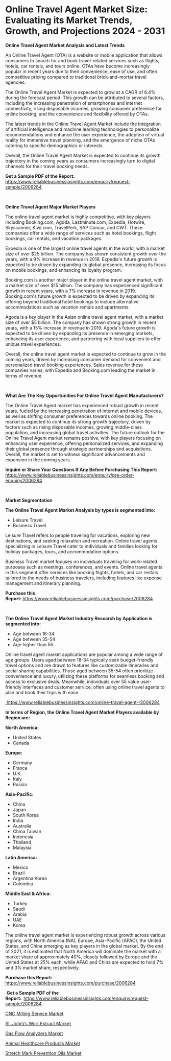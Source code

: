 <p><h1>Online Travel Agent Market Size: Evaluating its Market Trends, Growth, and Projections 2024 - 2031</h1></p><p><strong>Online Travel Agent Market Analysis and Latest Trends</strong></p>
<p><p>An Online Travel Agent (OTA) is a website or mobile application that allows consumers to search for and book travel-related services such as flights, hotels, car rentals, and tours online. OTAs have become increasingly popular in recent years due to their convenience, ease of use, and often competitive pricing compared to traditional brick-and-mortar travel agencies.</p><p>The Online Travel Agent Market is expected to grow at a CAGR of 6.4% during the forecast period. This growth can be attributed to several factors, including the increasing penetration of smartphones and internet connectivity, rising disposable incomes, growing consumer preference for online booking, and the convenience and flexibility offered by OTAs.</p><p>The latest trends in the Online Travel Agent Market include the integration of artificial intelligence and machine learning technologies to personalize recommendations and enhance the user experience, the adoption of virtual reality for immersive travel planning, and the emergence of niche OTAs catering to specific demographics or interests.</p><p>Overall, the Online Travel Agent Market is expected to continue its growth trajectory in the coming years as consumers increasingly turn to digital channels for their travel booking needs.</p></p>
<p><strong>Get a Sample PDF of the Report:&nbsp;</strong> <a href="https://www.reliablebusinessinsights.com/enquiry/request-sample/2006284">https://www.reliablebusinessinsights.com/enquiry/request-sample/2006284</a></p>
<p>&nbsp;</p>
<p><strong>Online Travel Agent Major Market Players</strong></p>
<p><p>The online travel agent market is highly competitive, with key players including Booking.com, Agoda, Lastminute.com, Expedia, Hotwire, Skyscanner, Kiwi.com, TravelPerk, SAP Concur, and CWT. These companies offer a wide range of services such as hotel bookings, flight bookings, car rentals, and vacation packages.</p><p>Expedia is one of the largest online travel agents in the world, with a market size of over $25 billion. The company has shown consistent growth over the years, with a 9% increase in revenue in 2019. Expedia's future growth is expected to be driven by expanding its global presence, increasing its focus on mobile bookings, and enhancing its loyalty program.</p><p>Booking.com is another major player in the online travel agent market, with a market size of over $15 billion. The company has experienced significant growth in recent years, with a 7% increase in revenue in 2019. Booking.com's future growth is expected to be driven by expanding its offering beyond traditional hotel bookings to include alternative accommodations such as vacation rentals and apartments.</p><p>Agoda is a key player in the Asian online travel agent market, with a market size of over $5 billion. The company has shown strong growth in recent years, with a 15% increase in revenue in 2019. Agoda's future growth is expected to be driven by expanding its presence in emerging markets, enhancing its user experience, and partnering with local suppliers to offer unique travel experiences.</p><p>Overall, the online travel agent market is expected to continue to grow in the coming years, driven by increasing consumer demand for convenient and personalized travel booking experiences. Sales revenue for these companies varies, with Expedia and Booking.com leading the market in terms of revenue.</p></p>
<p>&nbsp;</p>
<p><strong>What Are The Key Opportunities For Online Travel Agent Manufacturers?</strong></p>
<p><p>The Online Travel Agent market has experienced robust growth in recent years, fueled by the increasing penetration of internet and mobile devices, as well as shifting consumer preferences towards online booking. The market is expected to continue its strong growth trajectory, driven by factors such as rising disposable incomes, growing middle-class population, and increasing global travel activities. The future outlook for the Online Travel Agent market remains positive, with key players focusing on enhancing user experience, offering personalized services, and expanding their global presence through strategic partnerships and acquisitions. Overall, the market is set to witness significant advancements and expansion in the coming years.</p></p>
<p><strong>Inquire or Share Your Questions If Any Before Purchasing This Report:</strong> <a href="https://www.reliablebusinessinsights.com/enquiry/pre-order-enquiry/2006284">https://www.reliablebusinessinsights.com/enquiry/pre-order-enquiry/2006284</a></p>
<p>&nbsp;</p>
<p><strong>Market Segmentation</strong></p>
<p><strong>The Online Travel Agent Market Analysis by types is segmented into:</strong></p>
<p><ul><li>Leisure Travel</li><li>Business Travel</li></ul></p>
<p><p>Leisure Travel refers to people traveling for vacations, exploring new destinations, and seeking relaxation and recreation. Online travel agents specializing in Leisure Travel cater to individuals and families looking for holiday packages, tours, and accommodation options.</p><p>Business Travel market focuses on individuals traveling for work-related purposes such as meetings, conferences, and events. Online travel agents in this segment offer services like booking flights, hotels, and car rentals tailored to the needs of business travelers, including features like expense management and itinerary planning.</p></p>
<p><strong>Purchase this Report:&nbsp;</strong><a href="https://www.reliablebusinessinsights.com/purchase/2006284">https://www.reliablebusinessinsights.com/purchase/2006284</a></p>
<p>&nbsp;</p>
<p><strong>The Online Travel Agent Market Industry Research by Application is segmented into:</strong></p>
<p><ul><li>Age between 18-34</li><li>Age between 35-54</li><li>Age higher than 55</li></ul></p>
<p><p>Online travel agent market applications are popular among a wide range of age groups. Users aged between 18-34 typically seek budget-friendly travel options and are drawn to features like customizable itineraries and social sharing capabilities. Those aged between 35-54 often prioritize convenience and luxury, utilizing these platforms for seamless booking and access to exclusive deals. Meanwhile, individuals over 55 value user-friendly interfaces and customer service, often using online travel agents to plan and book their trips with ease.</p></p>
<p><a href="https://www.reliablebusinessinsights.com/online-travel-agent-r2006284">&nbsp;https://www.reliablebusinessinsights.com/online-travel-agent-r2006284</a></p>
<p><strong>In terms of Region, the Online Travel Agent Market Players available by Region are:</strong></p>
<p>
    <p> <strong> North America: </strong>
        <ul>
            <li>United States</li>
            <li>Canada</li>
        </ul>
        </p> 
    <p> <strong> Europe: </strong>
        <ul>
            <li>Germany</li>
            <li>France</li>
            <li>U.K.</li>
            <li>Italy</li>
            <li>Russia</li>
        </ul>
        </p> 
    <p> <strong> Asia-Pacific: </strong>
        <ul>
            <li>China</li>
            <li>Japan</li>
            <li>South Korea</li>
            <li>India</li>
            <li>Australia</li>
            <li>China Taiwan</li>
            <li>Indonesia</li>
            <li>Thailand</li>
            <li>Malaysia</li>
        </ul>
        </p> 
    <p> <strong> Latin America: </strong>
        <ul>
            <li>Mexico</li>
            <li>Brazil</li>
            <li>Argentina Korea</li>
            <li>Colombia</li>
        </ul>
        </p> 
    <p> <strong> Middle East & Africa: </strong>
        <ul>
            <li>Turkey</li>
            <li>Saudi</li>
            <li>Arabia</li>
            <li>UAE</li>
            <li>Korea</li>
        </ul>
    </p>
    </p>
<p><p>The online travel agent market is experiencing robust growth across various regions, with North America (NA), Europe, Asia-Pacific (APAC), the United States, and China emerging as key players in the global market. By the end of 2021, it is estimated that North America will dominate the market with a market share of approximately 40%, closely followed by Europe and the United States at 25% each, while APAC and China are expected to hold 7% and 3% market share, respectively.</p></p>
<p><strong>Purchase this Report: </strong><a href="https://www.reliablebusinessinsights.com/purchase/2006284">https://www.reliablebusinessinsights.com/purchase/2006284</a></p>
<p>&nbsp;<strong>Get a Sample PDF of the Report:&nbsp;&nbsp;</strong><a href="https://www.reliablebusinessinsights.com/enquiry/request-sample/2006284">https://www.reliablebusinessinsights.com/enquiry/request-sample/2006284</a></p>
<p><strong></strong></p>
<p><p><a href="https://github.com/gulaimolin/Market-Research-Report-List-5/blob/main/cnc-milling-service-market.md">CNC Milling Service Market</a></p><p><a href="https://medium.com/@danielwardb654202/st-john-s-wort-extract-market-a-global-and-regional-analysis-2024-2031-64271a934f4a">St. John\'s Wort Extract Market</a></p><p><a href="https://www.linkedin.com/pulse/emerging-trends-gas-flow-analyzers-market-global-outlook-da7qf">Gas Flow Analyzers Market</a></p><p><a href="https://www.linkedin.com/pulse/animal-healthcare-products-market-global-insights-sales-trends-mn8ff">Animal Healthcare Products Market</a></p><p><a href="https://medium.com/@norchellecan/global-stretch-mark-prevention-oils-market-share-and-growth-opportunities-and-market-size-growing-481dd0104386">Stretch Mark Prevention Oils Market</a></p></p>
